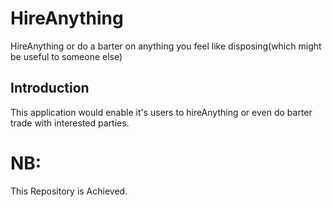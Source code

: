 # HireAnything

HireAnything or do a barter on anything you feel like disposing(which might be useful to someone else)

## Introduction

This application would enable it's users to hireAnything or even do barter trade with interested parties.

# NB:

This Repository is Achieved.